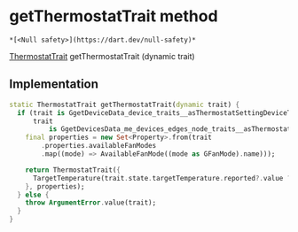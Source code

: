 


# getThermostatTrait method




    *[<Null safety>](https://dart.dev/null-safety)*




[ThermostatTrait](../../yonomi-sdk/ThermostatTrait-class.md) getThermostatTrait
(dynamic trait)








## Implementation

```dart
static ThermostatTrait getThermostatTrait(dynamic trait) {
  if (trait is GgetDeviceData_device_traits__asThermostatSettingDeviceTrait ||
      trait
          is GgetDevicesData_me_devices_edges_node_traits__asThermostatSettingDeviceTrait) {
    final properties = new Set<Property>.from(trait
        .properties.availableFanModes
        .map((mode) => AvailableFanMode((mode as GFanMode).name)));

    return ThermostatTrait({
      TargetTemperature(trait.state.targetTemperature.reported?.value ?? 0.0)
    }, properties);
  } else {
    throw ArgumentError.value(trait);
  }
}
```







